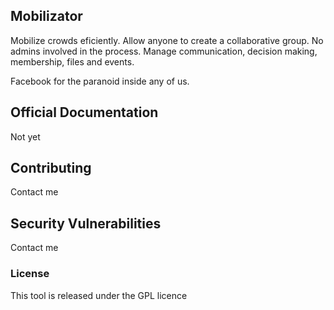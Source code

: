 ## Mobilizator

Mobilize crowds eficiently. Allow anyone to create a collaborative group. No admins involved in the process. Manage communication, decision making, membership, files and events.

Facebook for the paranoid inside any of us.

## Official Documentation

Not yet

## Contributing

Contact me

## Security Vulnerabilities

Contact me

### License

This tool is released under the GPL licence
